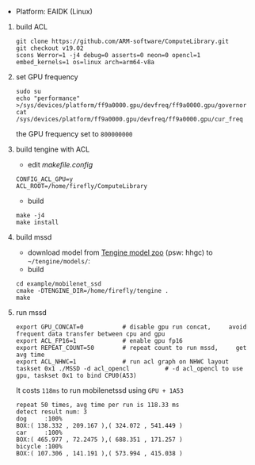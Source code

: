 * Platform: EAIDK (Linux)
  
1. build ACL
    ```
    git clone https://github.com/ARM-software/ComputeLibrary.git
    git checkout v19.02
    scons Werror=1 -j4 debug=0 asserts=0 neon=0 opencl=1 embed_kernels=1 os=linux arch=arm64-v8a
    ```

2. set GPU frequency
    ```
    sudo su
    echo "performance" >/sys/devices/platform/ff9a0000.gpu/devfreq/ff9a0000.gpu/governor
    cat /sys/devices/platform/ff9a0000.gpu/devfreq/ff9a0000.gpu/cur_freq
    ```
    the GPU frequency set to `800000000`

3. build tengine with ACL

    - edit *makefile.config*
    ```
    CONFIG_ACL_GPU=y
    ACL_ROOT=/home/firefly/ComputeLibrary
    ```
    - build
    ```
    make -j4 
    make install
    ```
4. build mssd
    - download model from [Tengine model zoo](https://pan.baidu.com/s/1Ar9334MPeIV1eq4pM1eI-Q) (psw: hhgc) to `~/tengine/models/`:
    - build
    ```
    cd example/mobilenet_ssd
    cmake -DTENGINE_DIR=/home/firefly/tengine .
    make 
    ```
5. run mssd
    ```
    export GPU_CONCAT=0           # disable gpu run concat,     avoid frequent data transfer between cpu and gpu
    export ACL_FP16=1             # enable gpu fp16
    export REPEAT_COUNT=50        # repeat count to run mssd,     get avg time
    export ACL_NHWC=1             # run acl graph on NHWC layout
    taskset 0x1 ./MSSD -d acl_opencl          # -d acl_opencl to use gpu, taskset 0x1 to bind CPU0(A53)
    ```
    It costs `118ms` to run mobilenetssd using `GPU + 1A53`
    ```
    repeat 50 times, avg time per run is 118.33 ms
    detect result num: 3
    dog     :100%
    BOX:( 138.332 , 209.167 ),( 324.072 , 541.449 )
    car     :100%
    BOX:( 465.977 , 72.2475 ),( 688.351 , 171.257 )
    bicycle :100%
    BOX:( 107.306 , 141.191 ),( 573.994 , 415.038 )
    ```
